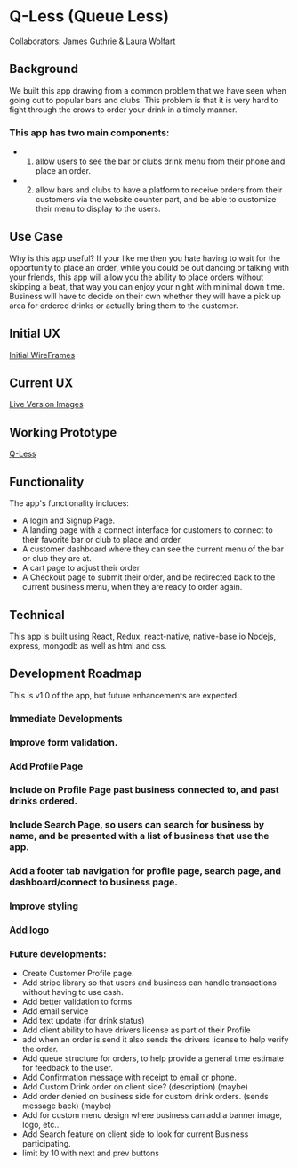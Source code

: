 # Q-Less (Queue Less)

Collaborators: James Guthrie & Laura Wolfart

## Background

We built this app drawing from a common problem that we have seen when going out to popular bars and clubs. This problem is that it is very hard to fight through the crows to order your drink in a timely manner.

### This app has two main components:

* 1. allow users to see the bar or clubs drink menu from their phone and place an order.
* 2. allow bars and clubs to have a platform to receive orders from their customers via the website counter part, and be able to customize their menu to display to the users.

## Use Case

Why is this app useful? If your like me then you hate having to wait for the opportunity to place an order, while you could be out dancing or talking with your friends, this app will allow you the ability to place orders without skipping a beat, that way you can enjoy your night with minimal down time. Business will have to decide on their own whether they will have a pick up area for ordered drinks or actually bring them to the customer.

## Initial UX

[Initial WireFrames](https://github.com/TheGuth/Q-Less/tree/master/readme_images/wireframe_images)

## Current UX

[Live Version Images](https://github.com/TheGuth/Q-Less/tree/master/readme_images/live_ux_images)

## Working Prototype
[Q-Less]()

## Functionality
The app's functionality includes:

* A login and Signup Page.
* A landing page with a connect interface for customers to connect to their favorite bar or club to place and order.
* A customer dashboard where they can see the current menu of the bar or club they are at.
* A cart page to adjust their order
* A Checkout page to submit their order, and be redirected back to the current business menu, when they are ready to order again.

## Technical

This app is built using React, Redux, react-native, native-base.io Nodejs, express, mongodb as well as html and css.

## Development Roadmap

This is v1.0 of the app, but future enhancements are expected.

### Immediate Developments

### Improve form validation.
### Add Profile Page
### Include on Profile Page past business connected to, and past drinks ordered.
### Include Search Page, so users can search for business by name, and be presented with a list of business that use the app.
### Add a footer tab navigation for profile page, search page, and dashboard/connect to business page.
### Improve styling
### Add logo

### Future developments:

* Create Customer Profile page.
* Add stripe library so that users and business can handle transactions without having to use cash.
* Add better validation to forms
* Add email service
* Add text update (for drink status)
* Add client ability to have drivers license as part of their Profile
* add when an order is send it also sends the drivers license to help verify the order.
* Add queue structure for orders, to help provide a general time estimate for feedback to the user.
* Add Confirmation message with receipt to email or phone.
* Add Custom Drink order on client side? (description) (maybe)
* Add order denied on business side for custom drink orders. (sends message back) (maybe)
* Add for custom menu design where business can add a banner image, logo, etc...
* Add Search feature on client side to look for current Business participating.
* limit by 10 with next and prev buttons

